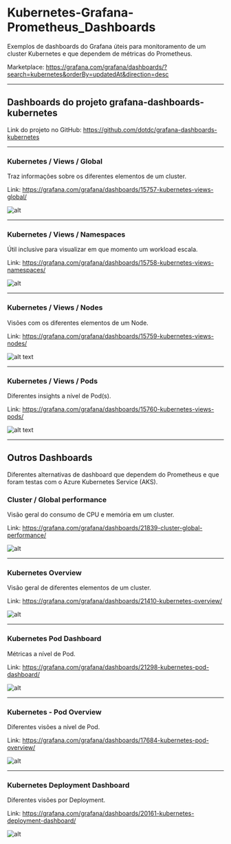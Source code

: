 # Kubernetes-Grafana-Prometheus_Dashboards
Exemplos de dashboards do Grafana úteis para monitoramento de um cluster Kubernetes e que dependem de métricas do Prometheus.

Marketplace: https://grafana.com/grafana/dashboards/?search=kubernetes&orderBy=updatedAt&direction=desc

---


## Dashboards do projeto grafana-dashboards-kubernetes

Link do projeto no GitHub: https://github.com/dotdc/grafana-dashboards-kubernetes

---

### Kubernetes / Views / Global

Traz informações sobre os diferentes elementos de um cluster.

Link: https://grafana.com/grafana/dashboards/15757-kubernetes-views-global/

![alt](img/k8s-views-global-01.png)

---

### Kubernetes / Views / Namespaces

Útil inclusive para visualizar em que momento um workload escala.

Link: https://grafana.com/grafana/dashboards/15758-kubernetes-views-namespaces/

![alt](img/k8s-views-ns-01.png)

---

### Kubernetes / Views / Nodes

Visões com os diferentes elementos de um Node.

Link: https://grafana.com/grafana/dashboards/15759-kubernetes-views-nodes/

![alt text](img/k8s-views-nodes-01.png)

---

### Kubernetes / Views / Pods

Diferentes insights a nível de Pod(s).

Link: https://grafana.com/grafana/dashboards/15760-kubernetes-views-pods/

![alt text](img/k8s-views-pods-01.png)

---

## Outros Dashboards

Diferentes alternativas de dashboard que dependem do Prometheus e que foram testas com o Azure Kubernetes Service (AKS).

### Cluster / Global performance

Visão geral do consumo de CPU e memória em um cluster.

Link: https://grafana.com/grafana/dashboards/21839-cluster-global-performance/

![alt](img/cluster-global-01.png)

---

### Kubernetes Overview

Visão geral de diferentes elementos de um cluster.

Link: https://grafana.com/grafana/dashboards/21410-kubernetes-overview/

![alt](img/k8s-overview-01.png)

---

### Kubernetes Pod Dashboard

Métricas a nível de Pod.

Link: https://grafana.com/grafana/dashboards/21298-kubernetes-pod-dashboard/

![alt](img/k8s-pod-dash-01.png)

---

###  Kubernetes - Pod Overview

Diferentes visões a nível de Pod.

Link: https://grafana.com/grafana/dashboards/17684-kubernetes-pod-overview/

![alt](img/k8s-pod-overview-01.png)

---

### Kubernetes Deployment Dashboard

Diferentes visões por Deployment.

Link: https://grafana.com/grafana/dashboards/20161-kubernetes-deployment-dashboard/

![alt](img/k8s-deploy-dash.png)